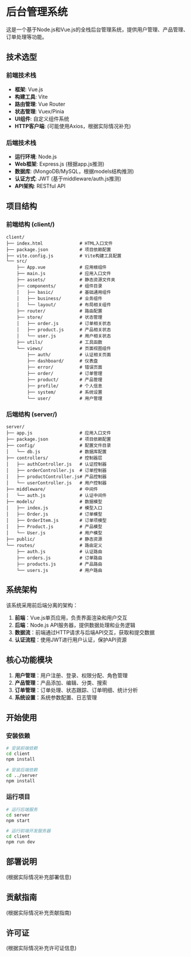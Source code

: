 # 后台管理系统

这是一个基于Node.js和Vue.js的全栈后台管理系统，提供用户管理、产品管理、订单处理等功能。

## 技术选型

### 前端技术栈

- **框架**: Vue.js
- **构建工具**: Vite
- **路由管理**: Vue Router
- **状态管理**: Vuex/Pinia
- **UI组件**: 自定义组件系统
- **HTTP客户端**: (可能使用Axios，根据实际情况补充)

### 后端技术栈

- **运行环境**: Node.js
- **Web框架**: Express.js (根据app.js推测)
- **数据库**: (MongoDB/MySQL，根据models结构推测)
- **认证方式**: JWT (基于middleware/auth.js推测)
- **API架构**: RESTful API

## 项目结构

### 前端结构 (client/)

```
client/
├── index.html              # HTML入口文件
├── package.json            # 项目依赖配置
├── vite.config.js          # Vite构建工具配置
└── src/
    ├── App.vue             # 应用根组件
    ├── main.js             # 应用入口文件
    ├── assets/             # 静态资源文件夹
    ├── components/         # 组件目录
    │   ├── basic/          # 基础通用组件
    │   ├── business/       # 业务组件
    │   └── layout/         # 布局相关组件
    ├── router/             # 路由配置
    ├── store/              # 状态管理
    │   ├── order.js        # 订单相关状态
    │   ├── product.js      # 产品相关状态
    │   └── user.js         # 用户相关状态
    ├── utils/              # 工具函数
    └── views/              # 页面视图组件
        ├── auth/           # 认证相关页面
        ├── dashboard/      # 仪表盘
        ├── error/          # 错误页面
        ├── order/          # 订单管理
        ├── product/        # 产品管理
        ├── profile/        # 个人信息
        ├── system/         # 系统设置
        └── user/           # 用户管理
```

### 后端结构 (server/)

```
server/
├── app.js                  # 应用入口文件
├── package.json            # 项目依赖配置
├── config/                 # 配置文件目录
│   └── db.js               # 数据库配置
├── controllers/            # 控制器层
│   ├── authController.js   # 认证控制器
│   ├── orderController.js  # 订单控制器
│   ├── productController.js# 产品控制器
│   └── userController.js   # 用户控制器
├── middleware/             # 中间件
│   └── auth.js             # 认证中间件
├── models/                 # 数据模型
│   ├── index.js            # 模型入口
│   ├── Order.js            # 订单模型
│   ├── OrderItem.js        # 订单项模型
│   ├── Product.js          # 产品模型
│   └── User.js             # 用户模型
├── public/                 # 静态资源
└── routes/                 # 路由定义
    ├── auth.js             # 认证路由
    ├── orders.js           # 订单路由
    ├── products.js         # 产品路由
    └── users.js            # 用户路由
```

## 系统架构

该系统采用前后端分离的架构：

1. **前端**：Vue.js单页应用，负责界面渲染和用户交互
2. **后端**：Node.js API服务器，提供数据处理和业务逻辑
3. **数据流**：前端通过HTTP请求与后端API交互，获取和提交数据
4. **认证流程**：使用JWT进行用户认证，保护API资源

## 核心功能模块

1. **用户管理**：用户注册、登录、权限分配、角色管理
2. **产品管理**：产品添加、编辑、分类、搜索
3. **订单管理**：订单处理、状态跟踪、订单明细、统计分析
4. **系统设置**：系统参数配置、日志管理

## 开始使用

### 安装依赖

```bash
# 安装前端依赖
cd client
npm install

# 安装后端依赖
cd ../server
npm install
```

### 运行项目

```bash
# 运行后端服务
cd server
npm start

# 运行前端开发服务器
cd client
npm run dev
```

## 部署说明

(根据实际情况补充部署信息)

## 贡献指南

(根据实际情况补充贡献指南)

## 许可证

(根据实际情况补充许可证信息)